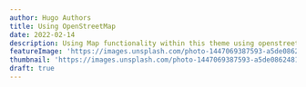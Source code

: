 ```yaml
---
author: Hugo Authors
title: Using OpenStreetMap
date: 2022-02-14
description: Using Map functionality within this theme using openstreetmap
featureImage: 'https://images.unsplash.com/photo-1447069387593-a5de0862481e?ixlib=rb-1.2.1&ixid=MnwxMjA3fDB8MHxwaG90by1wYWdlfHx8fGVufDB8fHx8&auto=format&fit=crop&w=1169&q=80'
thumbnail: 'https://images.unsplash.com/photo-1447069387593-a5de0862481e?ixlib=rb-1.2.1&ixid=MnwxMjA3fDB8MHxwaG90by1wYWdlfHx8fGVufDB8fHx8&auto=format&fit=crop&w=1169&q=80' 
draft: true
---
```

<!-- マップショートコード -->
<!-- {{<openstreetmap mapName="demo-map_1" scale="14" coordX="-37.7989" coordY="145.0003">}} -->